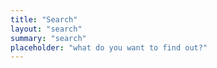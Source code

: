 ```yaml
---
title: "Search"
layout: "search" 
summary: "search"
placeholder: "what do you want to find out?"
---
```



